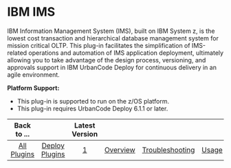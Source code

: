 
IBM IMS
=======

IBM Information Management System (IMS), built on IBM System z, is the lowest cost transaction and hierarchical database management system for mission critical OLTP. This plug-in facilitates the simplification of IMS-related operations and automation of IMS application deployment, ultimately allowing you to take advantage of the design process, versioning, and approvals support in IBM UrbanCode Deploy for continuous delivery in an agile environment.

**Platform Support:**

* This plug-in is supported to run on the z/OS platform.
* This plug-in requires UrbanCode Deploy 6.1.1 or later.


|Back to ...||Latest Version||||||
| :---: | :---: | :---: | :---: | :---: | :---: | :---: | :---: |
|[All Plugins](../../index.md)|[Deploy Plugins](../README.md)|[1](https://raw.githubusercontent.com/UrbanCode/IBM-UCD-PLUGINS/main/files/IMSz/IMS_Plugin_v1.zip)|[Overview](overview.md)|[Troubleshooting](troubleshooting.md)|[Usage](usage.md)|[Steps](steps.md)|[Downloads](downloads.md)|
